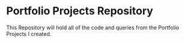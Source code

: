 # Portfolio Projects Repository
This Repository will hold all of the code and queries from the Portfolio Projects I created.
